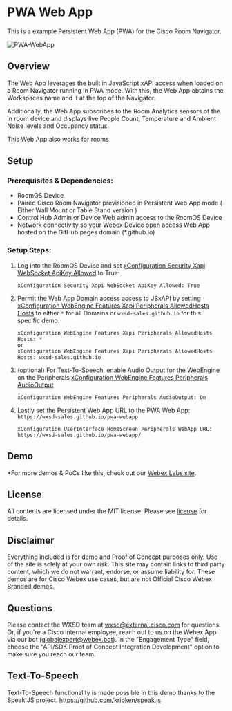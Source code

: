 # PWA Web App

This is a example Persistent Web App (PWA) for the Cisco Room Navigator.

![PWA-WebApp](https://github.com/wxsd-sales/pwa-webapp/assets/21026209/92f1536a-7fbf-4f11-8665-7b10f654c1a8)

## Overview

The Web App leverages the built in JavaScript xAPI access when loaded on a Room Navigator running in PWA mode. With this, the Web App obtains the Workspaces name and it at the top of the Navigator. 

Additionally, the Web App subscribes to the Room Analytics sensors of the in room device and displays live People Count, Temperature and Ambient Noise levels and Occupancy status.

This Web App also works for rooms 


## Setup

### Prerequisites & Dependencies: 

- RoomOS Device
- Paired Cisco Room Navigator previsioned in Persistent Web App mode ( Either Wall Mount or Table Stand version )
- Control Hub Admin or Device Web admin access to the RoomOS Device
- Network connectivity so your Webex Device open access Web App hosted on the GitHub pages domain (*.github.io)

### Setup Steps:

1. Log into the RoomOS Device and set [xConfiguration Security Xapi WebSocket ApiKey Allowed](https://roomos.cisco.com/xapi/Configuration.Security.Xapi.WebSocket.ApiKey.Allowed/) to True:
    ```
    xConfiguration Security Xapi WebSocket ApiKey Allowed: True
    ```
2. Permit the Web App Domain access access to JSxAPI by setting [xConfiguration WebEngine Features Xapi Peripherals AllowedHosts Hosts](https://roomos.cisco.com/xapi/Configuration.WebEngine.Features.Xapi.Peripherals.AllowedHosts.Hosts/) to either ``*`` for all Domains or ``wxsd-sales.github.io`` for this specific demo.

    ```
    xConfiguration WebEngine Features Xapi Peripherals AllowedHosts Hosts: *
    or
    xConfiguration WebEngine Features Xapi Peripherals AllowedHosts Hosts: wxsd-sales.github.io
    ```
3. (optional) For Text-To-Speech, enable Audio Output for the WebEngine on the Peripherals [xConfiguration WebEngine Features Peripherals AudioOutput](https://roomos.cisco.com/xapi/Configuration.WebEngine.Features.Peripherals.AudioOutput/)
    ```
    xConfiguration WebEngine Features Peripherals AudioOutput: On
    ```

3. Lastly set the Persistent Web App URL to the PWA Web App: ``https://wxsd-sales.github.io/pwa-webapp``
    ```
    xConfiguration UserInterface HomeScreen Peripherals WebApp URL: https://wxsd-sales.github.io/pwa-webapp/
    ```
    
## Demo

*For more demos & PoCs like this, check out our [Webex Labs site](https://collabtoolbox.cisco.com/webex-labs).

## License

All contents are licensed under the MIT license. Please see [license](LICENSE) for details.


## Disclaimer

Everything included is for demo and Proof of Concept purposes only. Use of the site is solely at your own risk. This site may contain links to third party content, which we do not warrant, endorse, or assume liability for. These demos are for Cisco Webex use cases, but are not Official Cisco Webex Branded demos.


## Questions
Please contact the WXSD team at [wxsd@external.cisco.com](mailto:wxsd@external.cisco.com?subject=pwa-webapp) for questions. Or, if you're a Cisco internal employee, reach out to us on the Webex App via our bot (globalexpert@webex.bot). In the "Engagement Type" field, choose the "API/SDK Proof of Concept Integration Development" option to make sure you reach our team. 


## Text-To-Speech
Text-To-Speech functionality is made possible in this demo thanks to the Speak.JS project.
https://github.com/kripken/speak.js